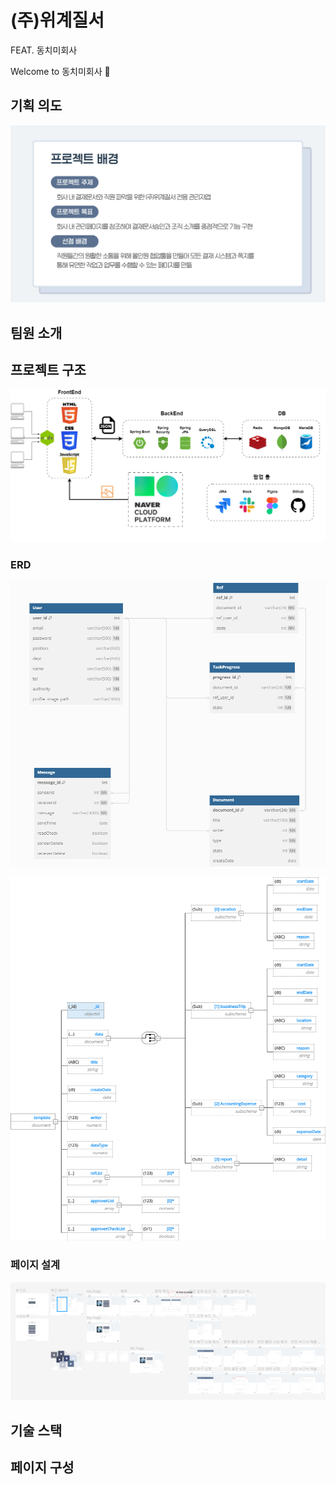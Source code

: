 # (주)위계질서

FEAT. 동치미회사

Welcome to 동치미회사 👋

## 기획 의도

![view](images/projectBackground.png)

## 팀원 소개

## 프로젝트 구조

![view](images/projectStructure.png)

### ERD

![view](images/mariaERD.png)

![view](images/mongoERD.png)

### 페이지 설계

![view](images/figma.png)

## 기술 스택

## 페이지 구성
